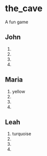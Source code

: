# the_cave
A fun game


## John

1. 
2. 
3. 
4. 

## Maria

1. yellow
2. 
3. 
4. 

## Leah

1. turquoise
2. 
3. 
4. 
